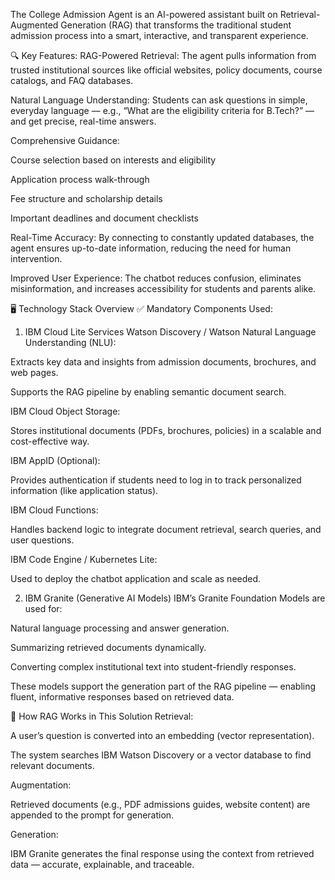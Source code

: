 The College Admission Agent is an AI-powered assistant built on Retrieval-Augmented Generation (RAG) that transforms the traditional student admission process into a smart, interactive, and transparent experience.

🔍 Key Features:
RAG-Powered Retrieval: The agent pulls information from trusted institutional sources like official websites, policy documents, course catalogs, and FAQ databases.

Natural Language Understanding: Students can ask questions in simple, everyday language — e.g., “What are the eligibility criteria for B.Tech?” — and get precise, real-time answers.

Comprehensive Guidance:

Course selection based on interests and eligibility

Application process walk-through

Fee structure and scholarship details

Important deadlines and document checklists

Real-Time Accuracy: By connecting to constantly updated databases, the agent ensures up-to-date information, reducing the need for human intervention.

Improved User Experience: The chatbot reduces confusion, eliminates misinformation, and increases accessibility for students and parents alike.

🖥️ Technology Stack Overview
✅ Mandatory Components Used:
1. IBM Cloud Lite Services
Watson Discovery / Watson Natural Language Understanding (NLU):

Extracts key data and insights from admission documents, brochures, and web pages.

Supports the RAG pipeline by enabling semantic document search.

IBM Cloud Object Storage:

Stores institutional documents (PDFs, brochures, policies) in a scalable and cost-effective way.

IBM AppID (Optional):

Provides authentication if students need to log in to track personalized information (like application status).

IBM Cloud Functions:

Handles backend logic to integrate document retrieval, search queries, and user questions.

IBM Code Engine / Kubernetes Lite:

Used to deploy the chatbot application and scale as needed.

2. IBM Granite (Generative AI Models)
IBM’s Granite Foundation Models are used for:

Natural language processing and answer generation.

Summarizing retrieved documents dynamically.

Converting complex institutional text into student-friendly responses.

These models support the generation part of the RAG pipeline — enabling fluent, informative responses based on retrieved data.

🧩 How RAG Works in This Solution
Retrieval:

A user’s question is converted into an embedding (vector representation).

The system searches IBM Watson Discovery or a vector database to find relevant documents.

Augmentation:

Retrieved documents (e.g., PDF admissions guides, website content) are appended to the prompt for generation.

Generation:

IBM Granite generates the final response using the context from retrieved data — accurate, explainable, and traceable.

